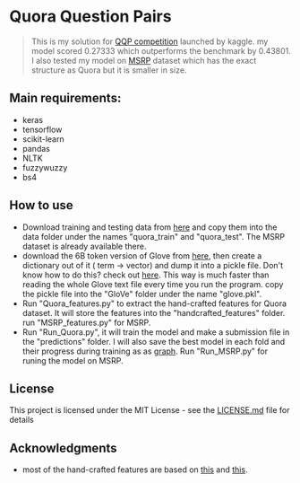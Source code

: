 # Quora Question Pairs

> This is my solution for [QQP competition](https://www.kaggle.com/c/quora-question-pairs/overview) launched by kaggle.
my model scored 0.27333 which outperforms the benchmark by 0.43801.
I also tested my model on [MSRP](https://www.microsoft.com/en-us/download/details.aspx?id=52398) dataset which has the exact structure as Quora but it is smaller in size.

## Main requirements:
- keras
- tensorflow
- scikit-learn
- pandas
- NLTK
- fuzzywuzzy
- bs4

## How to use 
- Download training and testing data from [here](https://www.kaggle.com/c/quora-question-pairs/data) and copy them into the data
folder under the names "quora_train" and "quora_test". The MSRP dataset is already available there.
- download the 6B token version of Glove from [here](https://nlp.stanford.edu/projects/glove/), then create a dictionary out of it ( term -> vector) and dump it into a pickle file.
Don't know how to do this? check out [here](https://stackoverflow.com/questions/11218477/how-can-i-use-pickle-to-save-a-dict). This way is much faster than reading the whole Glove text file every time you run the program. copy the pickle file into the "GloVe" folder under the name "glove.pkl".
- Run "Quora_features.py" to extract the hand-crafted features for Quora dataset. It will store the features into the "handcrafted_features" folder. run
"MSRP_features.py" for MSRP.
- Run "Run_Quora.py", it will train the model and make a submission file in the "predictions" folder. I will also save the best model in each fold and their progress during training as as [graph](https://www.tensorflow.org/guide/graph_viz).
Run "Run_MSRP.py" for runing the model on MSRP.

## License

This project is licensed under the MIT License - see the [LICENSE.md](LICENSE.md) file for details

## Acknowledgments

* most of the hand-crafted features are based on [this](https://github.com/ianozsvald/string_distance_metrics) and [this](https://github.com/seatgeek/fuzzywuzzy).
